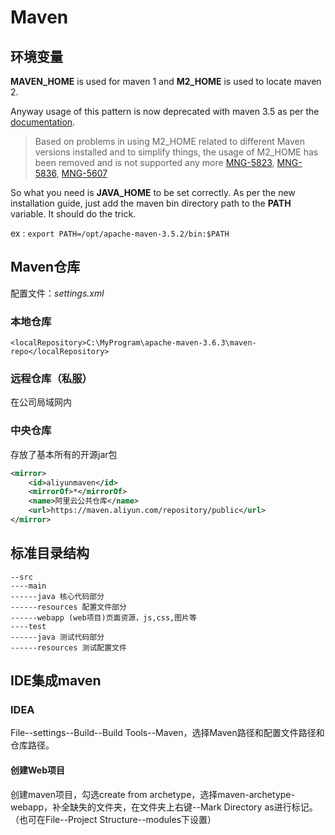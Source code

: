 # Maven

## 环境变量

**MAVEN_HOME** is used for maven 1 and **M2_HOME** is used to locate maven 2.

Anyway usage of this pattern is now deprecated with maven 3.5 as per the [documentation](https://maven.apache.org/docs/3.5.0/release-notes.html).

> Based on problems in using M2_HOME related to different Maven versions installed and to simplify things, the usage of M2_HOME has been removed and is not supported any more [MNG-5823](https://issues.apache.org/jira/browse/MNG-5823), [MNG-5836](https://issues.apache.org/jira/browse/MNG-5836), [MNG-5607](https://issues.apache.org/jira/browse/MNG-5607)

So what you need is **JAVA_HOME** to be set correctly. As per the new installation guide, just add the maven bin directory path to the **PATH** variable. It should do the trick.

ex : `export PATH=/opt/apache-maven-3.5.2/bin:$PATH`

## Maven仓库

配置文件：*settings.xml*

### 本地仓库

```
<localRepository>C:\MyProgram\apache-maven-3.6.3\maven-repo</localRepository>
```

### 远程仓库（私服）

在公司局域网内

### 中央仓库

存放了基本所有的开源jar包

```xml
<mirror>
    <id>aliyunmaven</id>
    <mirrorOf>*</mirrorOf>
    <name>阿里云公共仓库</name>
    <url>https://maven.aliyun.com/repository/public</url>
</mirror>
```

## 标准目录结构

```
--src
----main
------java 核心代码部分
------resources 配置文件部分
------webapp (web项目)页面资源，js,css,图片等
----test
------java 测试代码部分
------resources 测试配置文件
```

## IDE集成maven

### IDEA

File--settings--Build--Build Tools--Maven，选择Maven路径和配置文件路径和仓库路径。

#### 创建Web项目

创建maven项目，勾选create from archetype，选择maven-archetype-webapp，补全缺失的文件夹，在文件夹上右键--Mark Directory as进行标记。（也可在File--Project Structure--modules下设置）